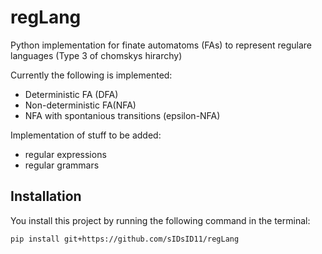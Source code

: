 # regLang

Python implementation for finate automatoms (FAs) to represent regulare languages (Type 3 of chomskys hirarchy)

Currently the following is implemented:
- Deterministic FA (DFA)
- Non-deterministic FA(NFA)
- NFA with spontanious transitions (epsilon-NFA)

Implementation of stuff to be added:
- regular expressions
- regular grammars

## Installation

You install this project by running the following command in the terminal:

```bash
pip install git+https://github.com/sIDsID11/regLang
```
